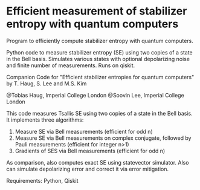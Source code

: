 # Efficient measurement of stabilizer entropy with quantum computers
Program to efficiently compute stabilizer entropy with quantum computers. 

Python code to measure stabilizer entropy (SE) using two copies of a state in the Bell basis. Simulates various states with optional depolarizing noise and finite number of measurements. Runs on qiskit.

Companion Code for "Efficient stabilizer entropies for quantum computers" by T. Haug, S. Lee and M.S. Kim 

@Tobias Haug, Imperial College London
@Soovin Lee, Imperial College London

This code measures Tsallis SE using two copies of a state in the Bell basis. It implements three algorithms:

1. Measure SE via Bell measurements (efficient for odd n)
2. Measure SE via Bell measurements on complex conjugate, followed by Pauli measurements (efficient for integer n>1)
3. Gradients of SES via Bell measurements (efficient for odd n)

As comparison, also computes exact SE using statevector simulator. Also can simulate depolarizing error and correct it via error mitigation.

Requirements: Python, Qiskit

